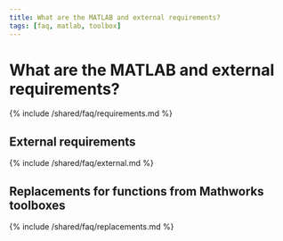 ```yaml
---
title: What are the MATLAB and external requirements?
tags: [faq, matlab, toolbox]
---
```


# What are the MATLAB and external requirements?

{% include /shared/faq/requirements.md %}

## External requirements

{% include /shared/faq/external.md %}

## Replacements for functions from Mathworks toolboxes

{% include /shared/faq/replacements.md %}
